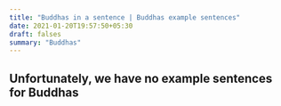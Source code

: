 ```yaml
---
title: "Buddhas in a sentence | Buddhas example sentences"
date: 2021-01-20T19:57:50+05:30
draft: falses
summary: "Buddhas"
---
```

## Unfortunately, we have no example sentences for Buddhas                 
